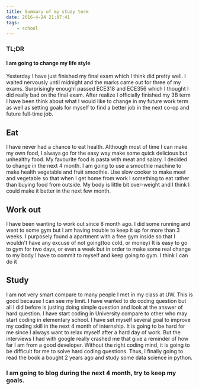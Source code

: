 ```yaml
---
title: Summary of my study term
date: 2016-4-24 21:07:41
tags: 
    - school
---
```




### TL;DR
#### I am going to change my life style 

Yesterday I have just finished my final exam which I think did pretty well. I waited nervously until midnight and the marks came out for three of my exams. Surprisingly enoughI passed ECE318 and ECE356 which I thought I did really bad on the final exam. After realize I officially finished my 3B term I have been think about what I would like to change in my future work term as well as setting goals for myself to find a better job in the next co-op and future full-time job.

<!-- more -->

## Eat

I have never had a chance to eat health. Although most of time I can make my own food, I always go for the easy way make some quick delicious but unhealthy food. My favourite food is pasta with meat and salary. I decided to change in the next 4 month. I am going to use a smoothie machine to make health vegetable and fruit smoothie. Use slow cooker to make meet and vegetable so that when I get home from work I something to eat rather than buying food from outside. My body is little bit over-weight and I think I could make it better in the next few month.

## Work out

I have been wanting to work out since 8 month ago. I did some running and went to some gym but I am having trouble to keep it up for more than 3 weeks. I purposely found a apartment with a free gym inside so that I wouldn't have any excuse of not going(too cold, or money) It is easy to go to gym for two days, or even a week but in order to make some real change to my body I have to commit to myself and keep going to gym. I think I can do it

## Study

I am not very smart compare to many people I met in my class at UW. This is good because I can see my limit. I have wanted to do coding question but all I did before is justing doing simple question and look at the answer of hard question. I have start coding in University compare to other who may start coding in elementary school. I have set myself several goal to improve my coding skill in the next 4 month of internship. It is going to be hard for me since I always want to relax myself after a hard day of work. But the interviews I had with google really crashed me that give a reminder of how far I am from a good developer. Without the right coding mind, it is going to be difficult for me to solve hard coding questions. Thus, I finally going to read the book a bought 2 years ago and study some data science in python. 


### I am going to blog during the next 4 month, try to keep my goals. 
